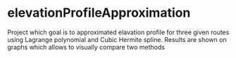# elevationProfileApproximation
Project which goal is to approximated elavation profile for three given routes using Lagrange polynomial and Cubic Hermite spline. Results are shown on graphs which allows to visually compare two methods
